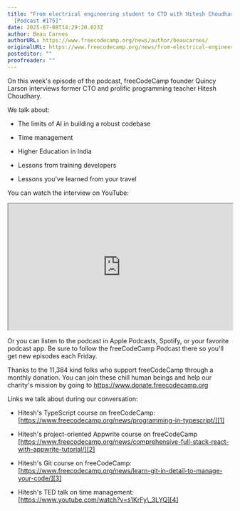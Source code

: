 ```yaml
---
title: "From electrical engineering student to CTO with Hitesh Choudhary
  [Podcast #175]"
date: 2025-07-08T14:29:20.023Z
author: Beau Carnes
authorURL: https://www.freecodecamp.org/news/author/beaucarnes/
originalURL: https://www.freecodecamp.org/news/from-electrical-engineering-student-to-cto-with-hitesh-choudhary-podcast-175/
posteditor: ""
proofreader: ""
---
```


On this week's episode of the podcast, freeCodeCamp founder Quincy Larson interviews former CTO and prolific programming teacher Hitesh Choudhary.

<!-- more -->

We talk about:

-   The limits of AI in building a robust codebase
    
-   Time management
    
-   Higher Education in India
    
-   Lessons from training developers
    
-   Lessons you've learned from your travel
    

You can watch the interview on YouTube:

<iframe width="560" height="315" src="https://www.youtube.com/embed/7bS52JVHEk0" style="aspect-ratio: 16 / 9; width: 100%; height: auto;" title="YouTube video player" allow="accelerometer; autoplay; clipboard-write; encrypted-media; gyroscope; picture-in-picture; web-share" referrerpolicy="strict-origin-when-cross-origin" allowfullscreen="" loading="lazy"></iframe>

Or you can listen to the podcast in Apple Podcasts, Spotify, or your favorite podcast app. Be sure to follow the freeCodeCamp Podcast there so you'll get new episodes each Friday.

Thanks to the 11,384 kind folks who support freeCodeCamp through a monthly donation. You can join these chill human beings and help our charity's mission by going to https://www.donate.freecodecamp.org

Links we talk about during our conversation:

-   Hitesh's TypeScript course on freeCodeCamp: [https://www.freecodecamp.org/news/programming-in-typescript/][1]
    
-   Hitesh's project-oriented Appwrite course on freeCodeCamp [https://www.freecodecamp.org/news/comprehensive-full-stack-react-with-appwrite-tutorial/][2]
    
-   Hitesh's Git course on freeCodeCamp: [https://www.freecodecamp.org/news/learn-git-in-detail-to-manage-your-code/][3]
    
-   Hitesh's TED talk on time management: [https://www.youtube.com/watch?v=s1KrFy\_3LYQ][4]
    

[1]: https://www.freecodecamp.org/news/programming-in-typescript/￼-
[2]: https://www.freecodecamp.org/news/comprehensive-full-stack-react-with-appwrite-tutorial/￼-
[3]: https://www.freecodecamp.org/news/learn-git-in-detail-to-manage-your-code/￼-
[4]: https://www.youtube.com/watch?v=s1KrFy_3LYQ